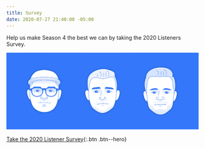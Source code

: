 ```yaml
---
title: Survey
date: 2020-07-27 21:40:00 -05:00
---
```


Help us make Season 4 the best we can by taking the 2020 Listeners Survey.

![illustrations of the cast of Whatevertown](/dist/img/whatevertown_cast.jpg)

[Take the 2020 Listener Survey](https://whatevertown.typeform.com/to/uLJnplkR){:.btn .btn--hero}